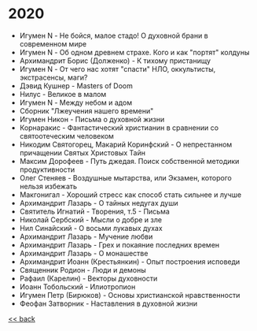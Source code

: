 # 2020

- Игумен N - Не бойся, малое стадо! О духовной брани в современном мире
- Игумен N - Об одном древнем страхе. Кого и как "портят" колдуны
- Архимандрит Борис (Долженко) - К тихому пристанищу
- Игумен N - От чего нас хотят "спасти" НЛО, оккультисты, экстрасенсы, маги?
- Дэвид Кушнер - Masters of Doom
- Нилус - Великое в малом
- Игумен N - Между небом и адом
- Сборник "Лжеучения нашего времени"
- Игумен Никон - Письма о духовной жизни
- Корнаракис - Фантастический христианин в сравнении со святоотеческим человеком
- Никодим Святогорец, Макарий Коринфский - О непрестанном причащении Святых Христовых Тайн
- Максим Дорофеев - Путь джедая. Поиск собственной методики продуктивности
- Олег Стеняев - Воздушные мытарства, или Экзамен, которого нельзя избежать
- Макгонигал - Хороший стресс как способ стать сильнее и лучше
- Архимандрит Лазарь - О тайных недугах души
- Святитель Игнатий - Творения, т.5 - Письма
- Николай Сербский - Мысли о добре и зле
- Нил Синайский - О восьми лукавых духах
- Архимандрит Лазарь - Мучение любви
- Архимандрит Лазарь - Грех и покаяние последних времен
- Архимандрит Лазарь - О монашестве
- Архимандрит Иоанн (Крестьянкин) - Опыт построения исповеди
- Священник Родион - Люди и демоны
- Рафаил (Карелин) - Векторы духовности
- Иоанн Тобольский - Илиотропион
- Игумен Петр (Бирюков) - Основы христианской нравственности
- Феофан Затворник - Наставления в духовной жизни

[<< back](README.md)
